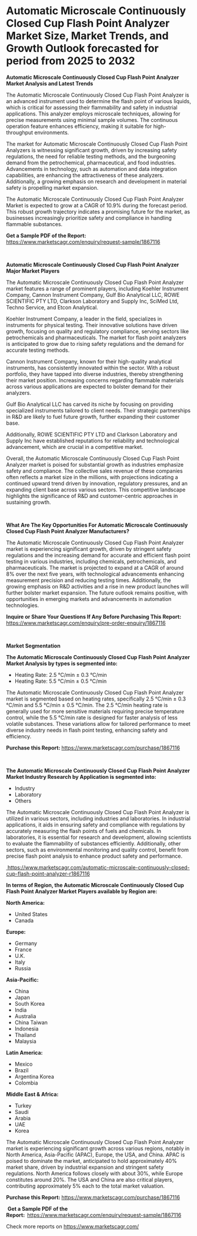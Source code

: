 <p><h1>Automatic Microscale Continuously Closed Cup Flash Point Analyzer Market Size, Market Trends, and Growth Outlook forecasted for period from 2025 to 2032</h1></p><p><strong>Automatic Microscale Continuously Closed Cup Flash Point Analyzer Market Analysis and Latest Trends</strong></p>
<p><p>The Automatic Microscale Continuously Closed Cup Flash Point Analyzer is an advanced instrument used to determine the flash point of various liquids, which is critical for assessing their flammability and safety in industrial applications. This analyzer employs microscale techniques, allowing for precise measurements using minimal sample volumes. The continuous operation feature enhances efficiency, making it suitable for high-throughput environments.</p><p>The market for Automatic Microscale Continuously Closed Cup Flash Point Analyzers is witnessing significant growth, driven by increasing safety regulations, the need for reliable testing methods, and the burgeoning demand from the petrochemical, pharmaceutical, and food industries. Advancements in technology, such as automation and data integration capabilities, are enhancing the attractiveness of these analyzers. Additionally, a growing emphasis on research and development in material safety is propelling market expansion. </p><p>The Automatic Microscale Continuously Closed Cup Flash Point Analyzer Market is expected to grow at a CAGR of 10.9% during the forecast period. This robust growth trajectory indicates a promising future for the market, as businesses increasingly prioritize safety and compliance in handling flammable substances.</p></p>
<p><strong>Get a Sample PDF of the Report:&nbsp;</strong> <a href="https://www.marketscagr.com/enquiry/request-sample/1867116?utm_campaign=3137&utm_medium=2&utm_source=Github&utm_content=ia&utm_term=12042025&utm_id=automatic-microscale-continuously-closed-cup-flash-point-analyzer">https://www.marketscagr.com/enquiry/request-sample/1867116</a></p>
<p>&nbsp;</p>
<p><strong>Automatic Microscale Continuously Closed Cup Flash Point Analyzer Major Market Players</strong></p>
<p><p>The Automatic Microscale Continuously Closed Cup Flash Point Analyzer market features a range of prominent players, including Koehler Instrument Company, Cannon Instrument Company, Gulf Bio Analytical LLC, ROWE SCIENTIFIC PTY LTD, Clarkson Laboratory and Supply Inc, SciMed Ltd, Techno Service, and Etcon Analytical. </p><p>Koehler Instrument Company, a leader in the field, specializes in instruments for physical testing. Their innovative solutions have driven growth, focusing on quality and regulatory compliance, serving sectors like petrochemicals and pharmaceuticals. The market for flash point analyzers is anticipated to grow due to rising safety regulations and the demand for accurate testing methods.</p><p>Cannon Instrument Company, known for their high-quality analytical instruments, has consistently innovated within the sector. With a robust portfolio, they have tapped into diverse industries, thereby strengthening their market position. Increasing concerns regarding flammable materials across various applications are expected to bolster demand for their analyzers.</p><p>Gulf Bio Analytical LLC has carved its niche by focusing on providing specialized instruments tailored to client needs. Their strategic partnerships in R&D are likely to fuel future growth, further expanding their customer base.</p><p>Additionally, ROWE SCIENTIFIC PTY LTD and Clarkson Laboratory and Supply Inc have established reputations for reliability and technological advancement, which are crucial in a competitive market. </p><p>Overall, the Automatic Microscale Continuously Closed Cup Flash Point Analyzer market is poised for substantial growth as industries emphasize safety and compliance. The collective sales revenue of these companies often reflects a market size in the millions, with projections indicating a continued upward trend driven by innovation, regulatory pressures, and an expanding client base across various sectors. This competitive landscape highlights the significance of R&D and customer-centric approaches in sustaining growth.</p></p>
<p>&nbsp;</p>
<p><strong>What Are The Key Opportunities For Automatic Microscale Continuously Closed Cup Flash Point Analyzer Manufacturers?</strong></p>
<p><p>The Automatic Microscale Continuously Closed Cup Flash Point Analyzer market is experiencing significant growth, driven by stringent safety regulations and the increasing demand for accurate and efficient flash point testing in various industries, including chemicals, petrochemicals, and pharmaceuticals. The market is projected to expand at a CAGR of around 8% over the next five years, with technological advancements enhancing measurement precision and reducing testing times. Additionally, the growing emphasis on R&D activities and a rise in new product launches will further bolster market expansion. The future outlook remains positive, with opportunities in emerging markets and advancements in automation technologies.</p></p>
<p><strong>Inquire or Share Your Questions If Any Before Purchasing This Report:</strong> <a href="https://www.marketscagr.com/enquiry/pre-order-enquiry/1867116?utm_campaign=3137&utm_medium=2&utm_source=Github&utm_content=ia&utm_term=12042025&utm_id=automatic-microscale-continuously-closed-cup-flash-point-analyzer">https://www.marketscagr.com/enquiry/pre-order-enquiry/1867116</a></p>
<p>&nbsp;</p>
<p><strong>Market Segmentation</strong></p>
<p><strong>The Automatic Microscale Continuously Closed Cup Flash Point Analyzer Market Analysis by types is segmented into:</strong></p>
<p><ul><li>Heating Rate: 2.5 °C/min ± 0.3 °C/min</li><li>Heating Rate: 5.5 °C/min ± 0.5 °C/min</li></ul></p>
<p><p>The Automatic Microscale Continuously Closed Cup Flash Point Analyzer market is segmented based on heating rates, specifically 2.5 °C/min ± 0.3 °C/min and 5.5 °C/min ± 0.5 °C/min. The 2.5 °C/min heating rate is generally used for more sensitive materials requiring precise temperature control, while the 5.5 °C/min rate is designed for faster analysis of less volatile substances. These variations allow for tailored performance to meet diverse industry needs in flash point testing, enhancing safety and efficiency.</p></p>
<p><strong>Purchase this Report:&nbsp;</strong><a href="https://www.marketscagr.com/purchase/1867116?utm_campaign=3137&utm_medium=2&utm_source=Github&utm_content=ia&utm_term=12042025&utm_id=automatic-microscale-continuously-closed-cup-flash-point-analyzer">https://www.marketscagr.com/purchase/1867116</a></p>
<p>&nbsp;</p>
<p><strong>The Automatic Microscale Continuously Closed Cup Flash Point Analyzer Market Industry Research by Application is segmented into:</strong></p>
<p><ul><li>Industry</li><li>Laboratory</li><li>Others</li></ul></p>
<p><p>The Automatic Microscale Continuously Closed Cup Flash Point Analyzer is utilized in various sectors, including industries and laboratories. In industrial applications, it aids in ensuring safety and compliance with regulations by accurately measuring the flash points of fuels and chemicals. In laboratories, it is essential for research and development, allowing scientists to evaluate the flammability of substances efficiently. Additionally, other sectors, such as environmental monitoring and quality control, benefit from precise flash point analysis to enhance product safety and performance.</p></p>
<p><a href="https://www.marketscagr.com/automatic-microscale-continuously-closed-cup-flash-point-analyzer-r1867116?utm_campaign=3137&utm_medium=2&utm_source=Github&utm_content=ia&utm_term=12042025&utm_id=automatic-microscale-continuously-closed-cup-flash-point-analyzer">&nbsp;https://www.marketscagr.com/automatic-microscale-continuously-closed-cup-flash-point-analyzer-r1867116</a></p>
<p><strong>In terms of Region, the Automatic Microscale Continuously Closed Cup Flash Point Analyzer Market Players available by Region are:</strong></p>
<p>
    <p> <strong> North America: </strong>
        <ul>
            <li>United States</li>
            <li>Canada</li>
        </ul>
        </p> 
    <p> <strong> Europe: </strong>
        <ul>
            <li>Germany</li>
            <li>France</li>
            <li>U.K.</li>
            <li>Italy</li>
            <li>Russia</li>
        </ul>
        </p> 
    <p> <strong> Asia-Pacific: </strong>
        <ul>
            <li>China</li>
            <li>Japan</li>
            <li>South Korea</li>
            <li>India</li>
            <li>Australia</li>
            <li>China Taiwan</li>
            <li>Indonesia</li>
            <li>Thailand</li>
            <li>Malaysia</li>
        </ul>
        </p> 
    <p> <strong> Latin America: </strong>
        <ul>
            <li>Mexico</li>
            <li>Brazil</li>
            <li>Argentina Korea</li>
            <li>Colombia</li>
        </ul>
        </p> 
    <p> <strong> Middle East & Africa: </strong>
        <ul>
            <li>Turkey</li>
            <li>Saudi</li>
            <li>Arabia</li>
            <li>UAE</li>
            <li>Korea</li>
        </ul>
    </p>
    </p>
<p><p>The Automatic Microscale Continuously Closed Cup Flash Point Analyzer market is experiencing significant growth across various regions, notably in North America, Asia-Pacific (APAC), Europe, the USA, and China. APAC is poised to dominate the market, anticipated to hold approximately 40% market share, driven by industrial expansion and stringent safety regulations. North America follows closely with about 30%, while Europe constitutes around 20%. The USA and China are also critical players, contributing approximately 5% each to the total market valuation.</p></p>
<p><strong>Purchase this Report: </strong><a href="https://www.marketscagr.com/purchase/1867116?utm_campaign=3137&utm_medium=2&utm_source=Github&utm_content=ia&utm_term=12042025&utm_id=automatic-microscale-continuously-closed-cup-flash-point-analyzer">https://www.marketscagr.com/purchase/1867116</a></p>
<p>&nbsp;<strong>Get a Sample PDF of the Report:&nbsp;&nbsp;</strong><a href="https://www.marketscagr.com/enquiry/request-sample/1867116?utm_campaign=3137&utm_medium=2&utm_source=Github&utm_content=ia&utm_term=12042025&utm_id=automatic-microscale-continuously-closed-cup-flash-point-analyzer">https://www.marketscagr.com/enquiry/request-sample/1867116</a></p>
<p><strong></strong></p>
<p>Check more reports on <a href="https://www.marketscagr.com/?utm_campaign=3137&utm_medium=2&utm_source=Github&utm_content=ia&utm_term=12042025&utm_id=automatic-microscale-continuously-closed-cup-flash-point-analyzer">https://www.marketscagr.com/</a></p>